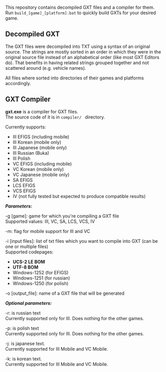 This repository contains decompiled GXT files and a compiler for them.</br>
Run `build_[game]_[platform].bat` to quickly build GXTs for your desired game.

## Decompiled GXT
The GXT files were decompiled into TXT using a syntax of an original source. The strings are mostly sorted in an order in which they were in the original source file instead of an alphabetical order (like most GXT Editors do). That benefits in having related strings grouped together and not scattered around (e.g. vehicle names).


All files where sorted into directories of their games and platforms accordingly.

## GXT Compiler
**gxt.exe** is a compiler for GXT files.</br>
The source code of it is in `compiler/ ` directory.

Currently supports:
* III EFIGS (including mobile)
* III Korean (mobile only)
* III Japanese (mobile only)
* III Russian (Buka)
* III Polish
* VC EFIGS (including mobile)
* VC Korean (mobile only)
* VC Japanese (mobile only)
* SA EFIGS
* LCS EFIGS
* VCS EFIGS
* IV (not fully tested but expected to produce compatible results)

***Parameters:***

-g [game]: game for which you're compiling a GXT file</br>
Supported values: III, VC, SA, LCS, VCS, IV

-m: flag for mobile support for III and VC


-i [input files]: list of txt files which you want to compile into GXT (can be one or multiple files)</br>
Supported codepages:</br>
- **UCS-2 LE BOM**</br>
- **UTF-8 BOM**</br>
- Windows-1252 (for EFIGS)</br>
- Windows-1251 (for russian)</br>
- Windows-1250 (for polish)

-o [output_file]: name of a GXT file that will be generated


***Optional parameters:***

-r: is russian text</br>
Currently supported only for III. Does nothing for the other games.

-p: is polish text</br>
Currently supported only for III. Does nothing for the other games.

-j: is japanese text.</br>
Currently supported for III Mobile and VC Mobile.

-k: is korean text.</br>
Currently supported for III Mobile and VC Mobile.